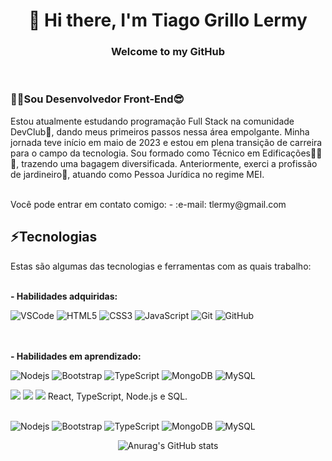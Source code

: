 <h1 align="center">👋 Hi there, I'm Tiago Grillo Lermy</h1>

<h3 align="center">Welcome to my GitHub</h3>
<br>
<div>
<h3>👨‍💻Sou Desenvolvedor Front-End😎</h3>

<p>Estou atualmente estudando programação Full Stack na comunidade DevClub🥑, dando meus primeiros passos nessa área empolgante. Minha jornada teve início em maio de 2023 e estou em plena transição de carreira para o campo da tecnologia. Sou formado como Técnico em Edificações🔨📐🏢, trazendo uma bagagem diversificada. Anteriormente, exerci a profissão de jardineiro🌱, atuando como Pessoa Jurídica no regime MEI.</p>
<br>
Você pode entrar em contato comigo:
- :e-mail: tlermy@gmail.com
<br>
</div>
<div>
<h2>⚡Tecnologias</h2>
<p>Estas são algumas das tecnologias e ferramentas com as quais trabalho:</p>
<br>
<b>- Habilidades adquiridas:</b>
<br>
  
![VSCode](https://img.shields.io/badge/-VSCode-007ACC?style=flat-square&logo=visual-studio-code&logoColor=white)
![HTML5](https://img.shields.io/badge/-HTML5-E34F26?style=flat-square&logo=html5&logoColor=white)
![CSS3](https://img.shields.io/badge/-CSS3-1572B6?style=flat-square&logo=css3)
![JavaScript](https://img.shields.io/badge/-JavaScript-black?style=flat-square&logo=javascript)
![Git](https://img.shields.io/badge/-Git-black?style=flat-square&logo=git)
![GitHub](https://img.shields.io/badge/-GitHub-181717?style=flat-square&logo=github)

<br>
<br>
<b>- Habilidades em aprendizado:</b>
<br>

  ![Nodejs](https://img.shields.io/badge/-Nodejs-339933?style=flat-square&logo=Node.js&logoColor=white)
![Bootstrap](https://img.shields.io/badge/-Bootstrap-563D7C?style=flat-square&logo=bootstrap)
![TypeScript](https://img.shields.io/badge/-TypeScript-007ACC?style=flat-square&logo=typescript&logoColor=white)
![MongoDB](https://img.shields.io/badge/-MongoDB-black?style=flat-square&logo=mongodb)
![MySQL](https://img.shields.io/badge/-MySQL-4479A1?style=flat-square&logo=mysql&logoColor=white)

<img src="https://img.shields.io/badge/React-20232A?style=for-the-badge&logo=react&logoColor=61DAFB"> <img src="https://img.shields.io/badge/TypeScript-007ACC?style=for-the-badge&logo=typescript&logoColor=white"> <img src="https://img.shields.io/badge/Node.js-43853D?style=for-the-badge&logo=node.js&logoColor=white"> 
  React, TypeScript, Node.js e SQL. 
<br>
<br>

![Nodejs](https://img.shields.io/badge/-Nodejs-339933?style=flat-square&logo=Node.js&logoColor=white)
![Bootstrap](https://img.shields.io/badge/-Bootstrap-563D7C?style=flat-square&logo=bootstrap)
![TypeScript](https://img.shields.io/badge/-TypeScript-007ACC?style=flat-square&logo=typescript&logoColor=white)
![MongoDB](https://img.shields.io/badge/-MongoDB-black?style=flat-square&logo=mongodb)
![MySQL](https://img.shields.io/badge/-MySQL-4479A1?style=flat-square&logo=mysql&logoColor=white)
</div>
<div align="center">
  
![Anurag's GitHub stats](https://github-readme-stats.vercel.app/api?username=TiagoGrilloLermy&hide=contribs,prs)

</div>


